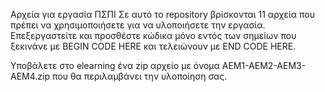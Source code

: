 Αρχεία για εργασία ΠΣΠΙ
Σε αυτό το repository βρίσκονται 11 αρχεία που πρέπει να χρησιμοποιήσετε για να υλοποιήσετε την εργασία. Επεξεργαστείτε και προσθέστε κώδικα μόνο εντός των σημείων που ξεκινάνε με BEGIN CODE HERE και τελειώνουν με END CODE HERE.

Υποβάλετε στο elearning ένα zip αρχείο με όνομα ΑΕΜ1-ΑΕΜ2-ΑΕΜ3-AEM4.zip που θα περιλαμβάνει την υλοποίηση σας.
